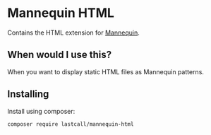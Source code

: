 Mannequin HTML
==============

Contains the HTML extension for [Mannequin](https://github.com/LastCallMedia/Mannequin).

When would I use this?
-----------------------
When you want to display static HTML files as Mannequin patterns.

Installing
----------
Install using composer:
```bash
composer require lastcall/mannequin-html
```